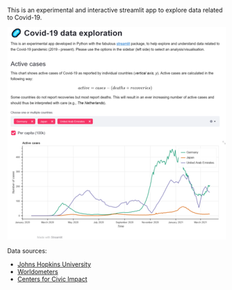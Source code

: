 This is an experimental and interactive streamlit app to explore data related to Covid-19.

<p align="center">
<img src="img/screenshot.png" width="700"/>
</p>

Data sources:
* [Johns Hopkins University](https://github.com/CSSEGISandData/COVID-19)   
* [Worldometers](https://worldometers.info)
* [Centers for Civic Impact](https://github.com/govex/COVID-19)
